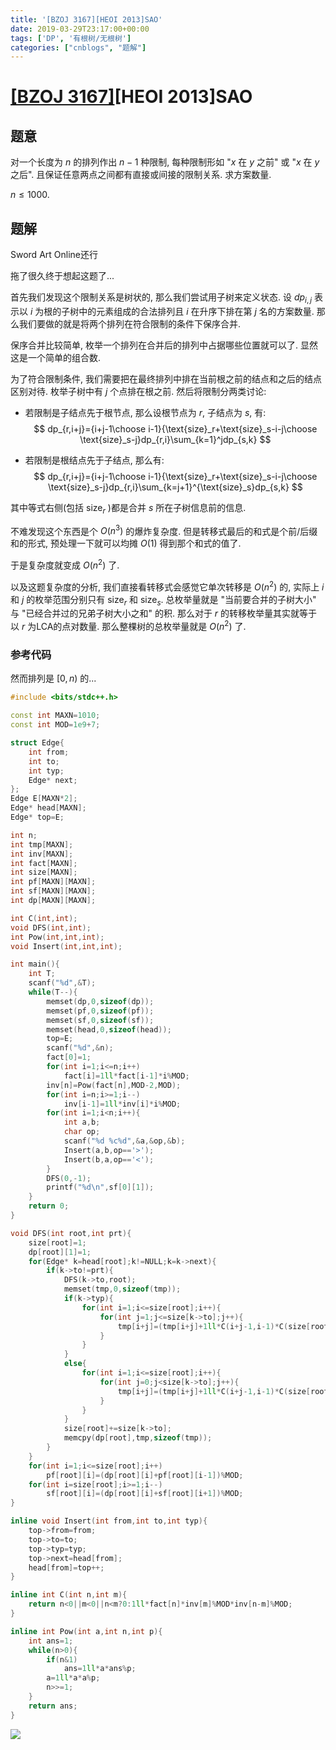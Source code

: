 ```yaml
---
title: '[BZOJ 3167][HEOI 2013]SAO'
date: 2019-03-29T23:17:00+00:00
tags: ['DP', '有根树/无根树']
categories: ["cnblogs", "题解"]
---
```

# [[BZOJ 3167]](https://www.lydsy.com/JudgeOnline/problem.php?id=3167)[HEOI 2013]SAO

## 题意

对一个长度为 $n$ 的排列作出 $n-1$ 种限制, 每种限制形如 "$x$ 在 $y$ 之前" 或 "$x$ 在 $y$ 之后". 且保证任意两点之间都有直接或间接的限制关系. 求方案数量.

$n\le 1000$.

## 题解

<span class="covered">Sword Art Online还行</span>

拖了很久终于想起这题了...

首先我们发现这个限制关系是树状的, 那么我们尝试用子树来定义状态. 设 $dp_{i,j}$ 表示以 $i$ 为根的子树中的元素组成的合法排列且 $i$ 在升序下排在第 $j$ 名的方案数量. 那么我们要做的就是将两个排列在符合限制的条件下保序合并.

保序合并比较简单, 枚举一个排列在合并后的排列中占据哪些位置就可以了. 显然这是一个简单的组合数.

为了符合限制条件, 我们需要把在最终排列中排在当前根之前的结点和之后的结点区别对待. 枚举子树中有 $j$ 个点排在根之前. 然后将限制分两类讨论:

- 若限制是子结点先于根节点, 那么设根节点为 $r$, 子结点为 $s$, 有:
  $$
  dp_{r,i+j}={i+j-1\choose i-1}{\text{size}_r+\text{size}_s-i-j\choose \text{size}_s-j}dp_{r,i}\sum_{k=1}^jdp_{s,k}
  $$

- 若限制是根结点先于子结点, 那么有:
  $$
  dp_{r,i+j}={i+j-1\choose i-1}{\text{size}_r+\text{size}_s-i-j\choose \text{size}_s-j}dp_{r,i}\sum_{k=j+1}^{\text{size}_s}dp_{s,k}
  $$


其中等式右侧(包括 $\text{size}_r$ )都是合并 $s$ 所在子树信息前的信息.

不难发现这个东西是个 $O(n^3)$ 的爆炸复杂度. 但是转移式最后的和式是个前/后缀和的形式, 预处理一下就可以均摊 $O(1)$ 得到那个和式的值了.

于是复杂度就变成 $O(n^2)$ 了.

以及这题复杂度的分析, 我们直接看转移式会感觉它单次转移是 $O(n^2)$ 的, 实际上 $i$ 和 $j$ 的枚举范围分别只有 $\text{size}_r$ 和 $\text{size}_s$. 总枚举量就是 "当前要合并的子树大小" 与 "已经合并过的兄弟子树大小之和" 的积. 那么对于 $r$ 的转移枚举量其实就等于以 $r$ 为LCA的点对数量. 那么整棵树的总枚举量就是 $O(n^2)$ 了.

### 参考代码

然而排列是 $[0,n)$ 的...

```cpp
#include <bits/stdc++.h>

const int MAXN=1010;
const int MOD=1e9+7;

struct Edge{
	int from;
	int to;
	int typ;
	Edge* next;
};
Edge E[MAXN*2];
Edge* head[MAXN];
Edge* top=E;

int n;
int tmp[MAXN];
int inv[MAXN];
int fact[MAXN];
int size[MAXN];
int pf[MAXN][MAXN];
int sf[MAXN][MAXN];
int dp[MAXN][MAXN];

int C(int,int);
void DFS(int,int);
int Pow(int,int,int);
void Insert(int,int,int);

int main(){
	int T;
	scanf("%d",&T);
	while(T--){
		memset(dp,0,sizeof(dp));
		memset(pf,0,sizeof(pf));
		memset(sf,0,sizeof(sf));
		memset(head,0,sizeof(head));
		top=E;
		scanf("%d",&n);
		fact[0]=1;
		for(int i=1;i<=n;i++)
			fact[i]=1ll*fact[i-1]*i%MOD;
		inv[n]=Pow(fact[n],MOD-2,MOD);
		for(int i=n;i>=1;i--)
			inv[i-1]=1ll*inv[i]*i%MOD;
		for(int i=1;i<n;i++){
			int a,b;
			char op;
			scanf("%d %c%d",&a,&op,&b);
			Insert(a,b,op=='>');
			Insert(b,a,op=='<');
		}
		DFS(0,-1);
		printf("%d\n",sf[0][1]);
	}
	return 0;
}

void DFS(int root,int prt){
	size[root]=1;
	dp[root][1]=1;
	for(Edge* k=head[root];k!=NULL;k=k->next){
		if(k->to!=prt){
			DFS(k->to,root);
			memset(tmp,0,sizeof(tmp));
			if(k->typ){
				for(int i=1;i<=size[root];i++){
					for(int j=1;j<=size[k->to];j++){
						tmp[i+j]=(tmp[i+j]+1ll*C(i+j-1,i-1)*C(size[root]+size[k->to]-i-j,size[k->to]-j)%MOD*dp[root][i]%MOD*pf[k->to][j])%MOD;
					}
				}
			}
			else{
				for(int i=1;i<=size[root];i++){
					for(int j=0;j<size[k->to];j++){
						tmp[i+j]=(tmp[i+j]+1ll*C(i+j-1,i-1)*C(size[root]+size[k->to]-i-j,size[k->to]-j)%MOD*dp[root][i]%MOD*sf[k->to][j+1])%MOD;
					}
				}
			}
			size[root]+=size[k->to];
			memcpy(dp[root],tmp,sizeof(tmp));
		}
	}
	for(int i=1;i<=size[root];i++)
		pf[root][i]=(dp[root][i]+pf[root][i-1])%MOD;
	for(int i=size[root];i>=1;i--)
		sf[root][i]=(dp[root][i]+sf[root][i+1])%MOD;
}

inline void Insert(int from,int to,int typ){
	top->from=from;
	top->to=to;
	top->typ=typ;
	top->next=head[from];
	head[from]=top++;
}

inline int C(int n,int m){
	return n<0||m<0||n<m?0:1ll*fact[n]*inv[m]%MOD*inv[n-m]%MOD;
}

inline int Pow(int a,int n,int p){
	int ans=1;
	while(n>0){
		if(n&1)
			ans=1ll*a*ans%p;
		a=1ll*a*a%p;
		n>>=1;
	}
	return ans;
}

```

![](https://example.com/image)
